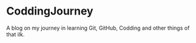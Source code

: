 CoddingJourney
==============

A blog on my journey in learning Git, GitHub, Codding and other things of that ilk.

